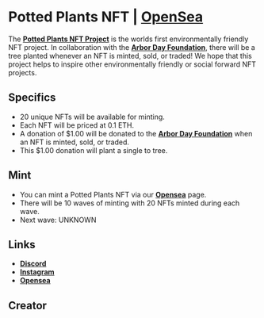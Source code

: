 # Potted Plants NFT | [OpenSea](https://opensea.io/pottedplantsnft?tab=collected)

The [**Potted Plants NFT Project**](https://opensea.io/pottedplantsnft?tab=collected) is the worlds first environmentally friendly NFT project. In collaboration with the [**Arbor Day Foundation**](https://arborday.org), there will be a tree planted whenever an NFT is minted, sold, or traded! We hope that this project helps to inspire other environmentally friendly or social forward NFT projects. 


## Specifics
- 20 unique NFTs will be available for minting.
- Each NFT will be priced at 0.1 ETH.
- A donation of $1.00 will be donated to the [**Arbor Day Foundation**](https://arborday.org) when an NFT is minted, sold, or traded.
- This $1.00 donation will plant a single to tree.


## Mint
- You can mint a Potted Plants NFT via our [**Opensea**](https://opensea.io/pottedplantsnft?tab=collected) page.
- There will be 10 waves of minting with 20 NFTs minted during each wave.
- Next wave: UNKNOWN

## Links
- [**Discord**](https://discord.gg/Utn8nRaM)
- [**Instagram**](https://instagram.com/pottedplantsnft)
- [**Opensea**](https://opensea.io/pottedplantsnft?tab=collected)

## Creator 

